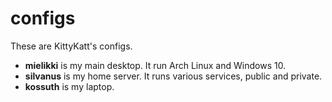 # configs

These are KittyKatt's configs.

- **mielikki** is my main desktop. It run Arch Linux and Windows 10.
- **silvanus** is my home server. It runs various services, public and private.
- **kossuth** is my laptop.
